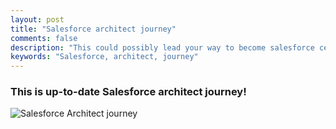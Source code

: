```yaml
---
layout: post
title: "Salesforce architect journey"
comments: false
description: "This could possibly lead your way to become salesforce certified architect"
keywords: "Salesforce, architect, journey"
---
```


### This is up-to-date Salesforce architect journey!

![Salesforce Architect journey](https://developer.salesforce.com/resources2/certification-site/images/roles/2019-09_CTA-Pyramid-Explorations_FINAL-Characters.png)

